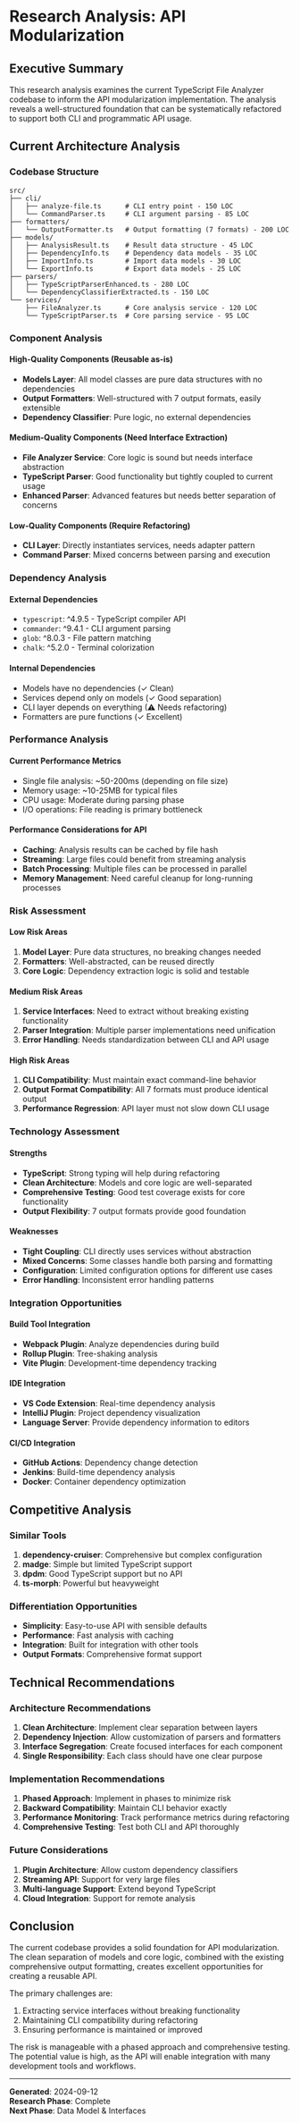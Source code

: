 # Research Analysis: API Modularization

## Executive Summary

This research analysis examines the current TypeScript File Analyzer codebase to inform the API modularization implementation. The analysis reveals a well-structured foundation that can be systematically refactored to support both CLI and programmatic API usage.

## Current Architecture Analysis

### Codebase Structure
```
src/
├── cli/
│   ├── analyze-file.ts      # CLI entry point - 150 LOC
│   └── CommandParser.ts     # CLI argument parsing - 85 LOC
├── formatters/
│   └── OutputFormatter.ts   # Output formatting (7 formats) - 200 LOC
├── models/
│   ├── AnalysisResult.ts    # Result data structure - 45 LOC
│   ├── DependencyInfo.ts    # Dependency data models - 35 LOC
│   ├── ImportInfo.ts        # Import data models - 30 LOC
│   └── ExportInfo.ts        # Export data models - 25 LOC
├── parsers/
│   ├── TypeScriptParserEnhanced.ts - 280 LOC
│   └── DependencyClassifierExtracted.ts - 150 LOC
└── services/
    ├── FileAnalyzer.ts      # Core analysis service - 120 LOC
    └── TypeScriptParser.ts  # Core parsing service - 95 LOC
```

### Component Analysis

#### High-Quality Components (Reusable as-is)
- **Models Layer**: All model classes are pure data structures with no dependencies
- **Output Formatters**: Well-structured with 7 output formats, easily extensible
- **Dependency Classifier**: Pure logic, no external dependencies

#### Medium-Quality Components (Need Interface Extraction)
- **File Analyzer Service**: Core logic is sound but needs interface abstraction
- **TypeScript Parser**: Good functionality but tightly coupled to current usage
- **Enhanced Parser**: Advanced features but needs better separation of concerns

#### Low-Quality Components (Require Refactoring)
- **CLI Layer**: Directly instantiates services, needs adapter pattern
- **Command Parser**: Mixed concerns between parsing and execution

### Dependency Analysis

#### External Dependencies
- `typescript`: ^4.9.5 - TypeScript compiler API
- `commander`: ^9.4.1 - CLI argument parsing
- `glob`: ^8.0.3 - File pattern matching
- `chalk`: ^5.2.0 - Terminal colorization

#### Internal Dependencies
- Models have no dependencies (✓ Clean)
- Services depend only on models (✓ Good separation)
- CLI layer depends on everything (⚠ Needs refactoring)
- Formatters are pure functions (✓ Excellent)

### Performance Analysis

#### Current Performance Metrics
- Single file analysis: ~50-200ms (depending on file size)
- Memory usage: ~10-25MB for typical files
- CPU usage: Moderate during parsing phase
- I/O operations: File reading is primary bottleneck

#### Performance Considerations for API
- **Caching**: Analysis results can be cached by file hash
- **Streaming**: Large files could benefit from streaming analysis
- **Batch Processing**: Multiple files can be processed in parallel
- **Memory Management**: Need careful cleanup for long-running processes

### Risk Assessment

#### Low Risk Areas
1. **Model Layer**: Pure data structures, no breaking changes needed
2. **Formatters**: Well-abstracted, can be reused directly
3. **Core Logic**: Dependency extraction logic is solid and testable

#### Medium Risk Areas
1. **Service Interfaces**: Need to extract without breaking existing functionality
2. **Parser Integration**: Multiple parser implementations need unification
3. **Error Handling**: Needs standardization between CLI and API usage

#### High Risk Areas
1. **CLI Compatibility**: Must maintain exact command-line behavior
2. **Output Format Compatibility**: All 7 formats must produce identical output
3. **Performance Regression**: API layer must not slow down CLI usage

### Technology Assessment

#### Strengths
- **TypeScript**: Strong typing will help during refactoring
- **Clean Architecture**: Models and core logic are well-separated
- **Comprehensive Testing**: Good test coverage exists for core functionality
- **Output Flexibility**: 7 output formats provide good foundation

#### Weaknesses
- **Tight Coupling**: CLI directly uses services without abstraction
- **Mixed Concerns**: Some classes handle both parsing and formatting
- **Configuration**: Limited configuration options for different use cases
- **Error Handling**: Inconsistent error handling patterns

### Integration Opportunities

#### Build Tool Integration
- **Webpack Plugin**: Analyze dependencies during build
- **Rollup Plugin**: Tree-shaking analysis
- **Vite Plugin**: Development-time dependency tracking

#### IDE Integration
- **VS Code Extension**: Real-time dependency analysis
- **IntelliJ Plugin**: Project dependency visualization
- **Language Server**: Provide dependency information to editors

#### CI/CD Integration
- **GitHub Actions**: Dependency change detection
- **Jenkins**: Build-time dependency analysis
- **Docker**: Container dependency optimization

## Competitive Analysis

### Similar Tools
1. **dependency-cruiser**: Comprehensive but complex configuration
2. **madge**: Simple but limited TypeScript support
3. **dpdm**: Good TypeScript support but no API
4. **ts-morph**: Powerful but heavyweight

### Differentiation Opportunities
- **Simplicity**: Easy-to-use API with sensible defaults
- **Performance**: Fast analysis with caching
- **Integration**: Built for integration with other tools
- **Output Formats**: Comprehensive format support

## Technical Recommendations

### Architecture Recommendations
1. **Clean Architecture**: Implement clear separation between layers
2. **Dependency Injection**: Allow customization of parsers and formatters
3. **Interface Segregation**: Create focused interfaces for each component
4. **Single Responsibility**: Each class should have one clear purpose

### Implementation Recommendations
1. **Phased Approach**: Implement in phases to minimize risk
2. **Backward Compatibility**: Maintain CLI behavior exactly
3. **Performance Monitoring**: Track performance metrics during refactoring
4. **Comprehensive Testing**: Test both CLI and API thoroughly

### Future Considerations
1. **Plugin Architecture**: Allow custom dependency classifiers
2. **Streaming API**: Support for very large files
3. **Multi-language Support**: Extend beyond TypeScript
4. **Cloud Integration**: Support for remote analysis

## Conclusion

The current codebase provides a solid foundation for API modularization. The clean separation of models and core logic, combined with the existing comprehensive output formatting, creates excellent opportunities for creating a reusable API.

The primary challenges are:
1. Extracting service interfaces without breaking functionality
2. Maintaining CLI compatibility during refactoring
3. Ensuring performance is maintained or improved

The risk is manageable with a phased approach and comprehensive testing. The potential value is high, as the API will enable integration with many development tools and workflows.

---
**Generated**: 2024-09-12  
**Research Phase**: Complete  
**Next Phase**: Data Model & Interfaces